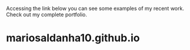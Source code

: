 Accessing the link below you can see some examples of my recent work. Check out my complete portfolio.
# mariosaldanha10.github.io
